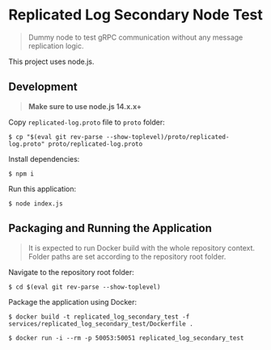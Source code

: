# Replicated Log Secondary Node Test

> Dummy node to test gRPC communication without any message replication logic.

This project uses node.js.

## Development

> **Make sure to use node.js 14.x.x+**

Copy `replicated-log.proto` file to `proto` folder:

```shell script
$ cp "$(eval git rev-parse --show-toplevel)/proto/replicated-log.proto" proto/replicated-log.proto
```

Install dependencies:

```shell script
$ npm i
```

Run this application:

```shell script
$ node index.js
```

## Packaging and Running the Application

> It is expected to run Docker build with the whole repository context.
> Folder paths are set according to the repository root folder.

Navigate to the repository root folder:

```shell script
$ cd $(eval git rev-parse --show-toplevel)
```

Package the application using Docker:

```shell script
$ docker build -t replicated_log_secondary_test -f services/replicated_log_secondary_test/Dockerfile .
```

```shell script
$ docker run -i --rm -p 50053:50051 replicated_log_secondary_test
```
